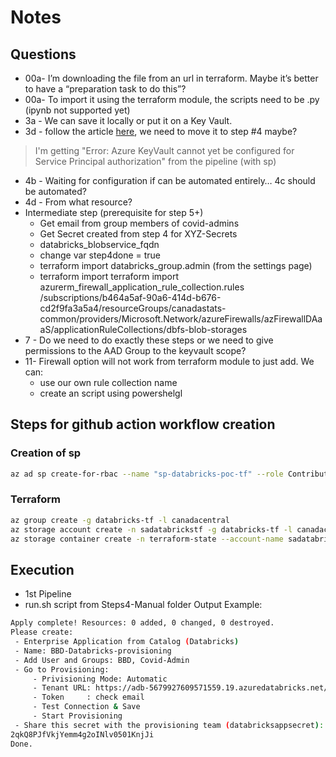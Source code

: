 # Notes
## Questions

- 00a- I’m downloading the file from an url in terraform. Maybe it’s better to have a “preparation task to do this”?
- 00a- To import it using the terraform module, the scripts need to be .py (ipynb not supported yet)
- 3a - We can save it locally or put it on a Key Vault.
- 3d - follow the article [here](https://docs.microsoft.com/en-us/azure/databricks/security/secrets/secret-scopes#create-an-azure-key-vault-backed-secret-scope-using-the-databricks-cli), we need to move it to step #4 maybe?
> I'm getting "Error: Azure KeyVault cannot yet be configured for Service Principal authorization" from the pipeline (with sp)
- 4b - Waiting for configuration if can be automated entirely… 4c should be automated?
- 4d - From what resource?
- Intermediate step (prerequisite for  step 5+)
    - Get email from group members of covid-admins
    - Get Secret created from step 4 for XYZ-Secrets
    - databricks_blobservice_fqdn
    - change var step4done = true
    - terraform import databricks_group.admin <id> (from the settings page)
    - terraform import terraform import azurerm_firewall_application_rule_collection.rules /subscriptions/b464a5af-90a6-414d-b676-cd2f9fa3a5a4/resourceGroups/canadastats-common/providers/Microsoft.Network/azureFirewalls/azFirewallDAaaS/applicationRuleCollections/dbfs-blob-storages
- 7 - Do we need to do exactly these steps or we need to give permissions to the AAD Group to the keyvault scope? 
- 11- Firewall option will not work from terraform module to just add. We can:
    - use our own rule collection name
	-  create an script using powershelgl


## Steps for github action workflow creation
### Creation of sp
````bash
az ad sp create-for-rbac --name "sp-databricks-poc-tf" --role Contributor --scopes /subscriptions/b464a5af-90a6-414d-b676-cd2f9fa3a5a4 --sdk-auth
````
### Terraform
````bash
az group create -g databricks-tf -l canadacentral
az storage account create -n sadatabrickstf -g databricks-tf -l canadacentral --sku Standard_LRS
az storage container create -n terraform-state --account-name sadatabrickstf
````


## Execution
- 1st Pipeline
- run.sh script from Steps4-Manual folder
Output Example:
````bash
Apply complete! Resources: 0 added, 0 changed, 0 destroyed.
Please create:
 - Enterprise Application from Catalog (Databricks)
 - Name: BBD-Databricks-provisioning
 - Add User and Groups: BBD, Covid-Admin
 - Go to Provisioning:
     - Privisioning Mode: Automatic
     - Tenant URL: https://adb-5679927609571559.19.azuredatabricks.net/api/2.0/preview/scim
     - Token     : check email
     - Test Connection & Save
     - Start Provisioning
 - Share this secret with the provisioning team (databricksappsecret):
2qkQ8PJfVkjYemm4g2oINlv0501KnjJi
Done.
````